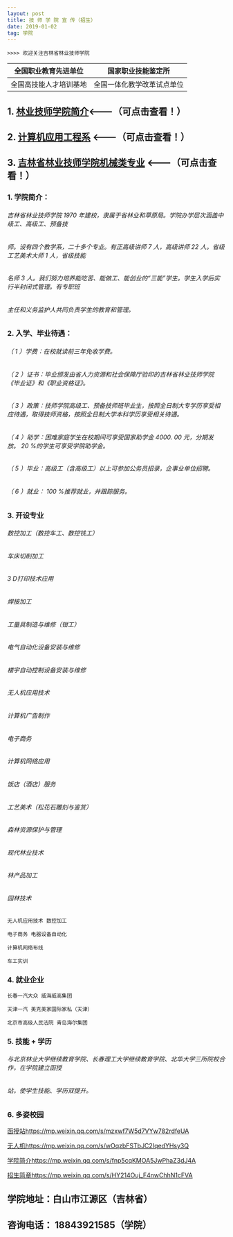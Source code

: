 ```yaml
---
layout: post
title: 技 师 学 院 宣 传（招生）
date: 2019-01-02
tag: 学院
---
```

    >>>> 欢迎关注吉林省林业技师学院


| 全国职业教育先进单位 | 国家职业技能鉴定所 |
| ------ |----------------- |
| 全国高技能人才培训基地 | 全国一体化教学改革试点单位 |




## 1.      [林业技师学院简介](https://m.eqxiu.com/s/i3N4BcLB?share_level=4&from_user=20200224499ebdd6&from_id=d06d76b5-2&share_time=1583720338532&from=groupmessage&isappinstalled=0)<---（可点击查看！）
## 2.  [计算机应用工程系][1] <---（可点击查看！）
## 3.   [吉林省林业技师学院机械类专业](https://www.meipian5.cn/2qg3re7v?first_share_to=timeline&first_share_uid=42605511&share_depth=2&share_source=timeline&sharer_id=ojq1tt3mLKLsLf9glii44vfpw_gg&user_id=ohbsluLg9R8k3kbmv44pBX7ahXtA) <---（可点击查看！）



### 1. 学院简介：

###### 吉林省林业技师学院 1970 年建校，隶属于省林业和草原局。学院办学层次涵盖中级工、高级工、预备技

###### 师。设有四个教学系，二十多个专业。有正高级讲师 7 人，高级讲师 22 人。省级工艺美术大师 1 人，省级技能

###### 名师 3 人。我们努力培养能吃苦、能做工、能创业的“三能”学生。学生入学后实行半封闭式管理。有专职班

###### 主任和义务监护人共同负责学生的教育和管理。


### 2. 入学、毕业待遇：

###### （ 1 ）学费：在校就读前三年免收学费。

###### （ 2 ）证书：毕业颁发由省人力资源和社会保障厅验印的吉林省林业技师学院《毕业证》和《职业资格证》。

###### （ 3 ）政策：技师学院高级工、预备技师班毕业生，按照全日制大专学历享受相应待遇，取得技师资格，按照全日制大学本科学历享受相关待遇。

###### （ 4 ）助学：困难家庭学生在校期间可享受国家助学金 4000. 00 元，分期发放。 20 %的学生可享受学院助学金。

###### （ 5 ）毕业：高级工（含高级工）以上可参加公务员招录，企事业单位招聘。

###### （ 6 ）就业： 100 %推荐就业，并跟踪服务。

### 3. 开设专业

###### 数控加工（数控⻋工、数控铣工）

###### ⻋床切削加工

###### 3 D打印技术应用

###### 焊接加工

###### 工量具制造与维修（钳工）

###### 电气自动化设备安装与维修

###### 楼宇自动控制设备安装与维修

###### 无人机应用技术

###### 计算机广告制作

###### 电子商务

###### 计算机网络应用

###### 饭店（酒店）服务

###### 工艺美术（松花石雕刻与鉴赏）

###### 森林资源保护与管理

###### 现代林业技术

###### 林产品加工

###### 园林技术

```
无人机应用技术 数控加工
```

```
电子商务 电器设备自动化
```

```
计算机网络布线
```

```
⻋工实训
```
### 4. 就业企业

```
⻓春一汽大众 威海威高集团
```

```
天津一汽 美克美家国际家私（天津）
```
```
北京市高级人⺠法院 ⻘岛海尔集团
```
### 5. 技能 + 学历

###### 与北京林业大学继续教育学院、⻓春理工大学继续教育学院、北华大学三所院校合作，在学院建立函授

###### 站，使学生技能、学历双提升。

### 6. 多姿校园
[函授站](https://mp.weixin.qq.com/s/mzxwf7W5d7VYw782rdfeUA)<https://mp.weixin.qq.com/s/mzxwf7W5d7VYw782rdfeUA>

[无人机](https://mp.weixin.qq.com/s/wOqzbFSTbJC2IqedYHsy3Q)<https://mp.weixin.qq.com/s/wOqzbFSTbJC2IqedYHsy3Q>

[学院简介](https://mp.weixin.qq.com/s/fnp5cqKMOA5JwPhaZ3dJ4A)<https://mp.weixin.qq.com/s/fnp5cqKMOA5JwPhaZ3dJ4A>

[招生简章](https://mp.weixin.qq.com/s/HY214Ouj_F4nwChhN1cFVA)<https://mp.weixin.qq.com/s/HY214Ouj_F4nwChhN1cFVA>

## 学院地址：白山市江源区（吉林省）
## 咨询电话： 18843921585（学院）


[1]:https://m.eqxiu.com/s/qf1O4dJI?from=groupmessage&isappinstalled=0&share_level=1&from_user=20200407b8f2fc56&from_id=3351431c-8&share_time=1586245598926
